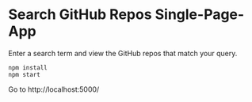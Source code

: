 # Search GitHub Repos Single-Page-App

Enter a search term and view the GitHub repos that match your query.

```
npm install
npm start
```
Go to http://localhost:5000/
